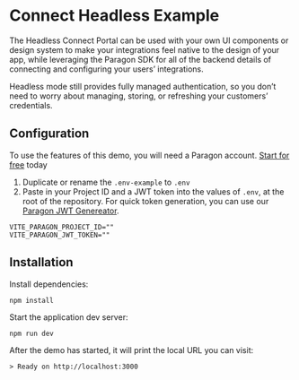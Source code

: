 # Connect Headless Example

The Headless Connect Portal can be used with your own UI components or design system to make your integrations feel native to the design of your app, while leveraging the Paragon SDK for all of the backend details of connecting and configuring your users’ integrations.

Headless mode still provides fully managed authentication, so you don’t need to worry about managing, storing, or refreshing your customers’ credentials.

## Configuration

To use the features of this demo, you will need a Paragon account. [Start for free](https://dashboard.useparagon.com/signup) today

1. Duplicate or rename the `.env-example` to `.env`
2. Paste in your Project ID and a JWT token into the values of `.env`, at the root of the repository. For quick token generation, you can use our [Paragon JWT Genereator](https://jwt.useparagon.com/).

```
VITE_PARAGON_PROJECT_ID=""
VITE_PARAGON_JWT_TOKEN=""
```

## Installation

Install dependencies:

```
npm install
```

Start the application dev server:

```
npm run dev
```

After the demo has started, it will print the local URL you can visit:

```
> Ready on http://localhost:3000
```
